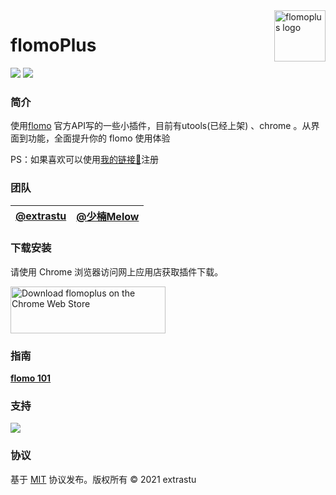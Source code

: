 <img src="https://tva1.sinaimg.cn/large/008i3skNgy1gtv7lyn12wj603k03ka9u02.jpg" alt="flomoplus logo" align="right" width="82px" />

# flomoPlus


[![](https://img.shields.io/github/release/it5200/flomoPlugin.svg)](https://github.com/it5200/flomoPlugin/releases)
[![](https://img.shields.io/github/license/it5200/flomoPlugin.svg)](https://github.com/it5200/flomoPlugin/blob/master/LICENSE)

### 简介

使用[flomo](http://flomoapp.com/) 官方API写的一些小插件，目前有utools(已经上架) 、chrome 。从界面到功能，全面提升你的 flomo 使用体验

PS：如果喜欢可以使用[我的链接🔗](https://flomoapp.com/register2/?NjM0)注册

### 团队


**[@extrastu](https://fanfou.com/anegie)**|**[@少楠Melow](https://web.okjike.com/u/7B1385A9-FCC9-4446-B8CE-472EAF6817B2)**
:-----:|:-----:

### 下载安装

请使用 Chrome 浏览器访问网上应用店获取插件下载。

<a href="https://chrome.google.com/webstore/detail/flomoplus/kcijjmomofpdcpeiagibojhjifhegepj">
  <img src="https://flomo.oss-cn-shanghai.aliyuncs.com/file/2021-08-25/634/46b40ea0c7230ca77652839d4e70e74a.png?OSSAccessKeyId=LTAI4G9PcaGksWVKCPrE1TVL&Expires=1629866169&Signature=9z%2FHYjxuvr2m3Gjo5EzUPvpg6d8%3D" alt="Download flomoplus on the Chrome Web Store" width="248px" height="75px" />
</a>

### 指南

**[flomo 101](https://help.flomoapp.com/advance/extension/chrome-extension)**


### 支持

![](https://tva1.sinaimg.cn/large/0081Kckwgy1gm4rwcsj2uj30u00u0wfb.jpg)


### 协议

基于 [MIT](COPYING) 协议发布。版权所有 © 2021 extrastu
